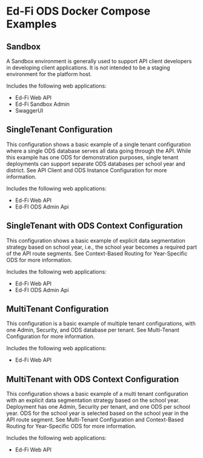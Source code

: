 # Ed-Fi ODS Docker Compose Examples

## Sandbox 
A Sandbox environment is generally used to support API client developers in developing client applications. It is not intended to be a staging environment for the platform host.

Includes the following web applications:
* Ed-Fi Web API
* Ed-Fi Sandbox Admin
* SwaggerUI

## SingleTenant Configuration
This configuration shows a basic example of a single tenant configuration where a single ODS database serves all data going through the API. While this example has one ODS for demonstration purposes, single tenant deployments can support separate ODS databases per school year and district. See API Client and ODS Instance Configuration for more information.

Includes the following web applications:
* Ed-Fi Web API
* Ed-FI ODS Admin Api

## SingleTenant with ODS Context Configuration
This configuration shows a basic example of explicit data segmentation strategy based on school year, i.e., the school year becomes a required part of the API route segments. See Context-Based Routing for Year-Specific ODS for more information.

Includes the following web applications:
* Ed-Fi Web API
* Ed-FI ODS Admin Api

## MultiTenant Configuration
This configuration is a basic example of multiple tenant configurations, with one Admin, Security, and ODS database per tenant. See Multi-Tenant Configuration for more information.

Includes the following web applications:
* Ed-Fi Web API

## MultiTenant with ODS Context Configuration
This configuration shows a basic example of a multi tenant configuration with an explicit data segmentation strategy based on the school year. Deployment has one Admin, Security per tenant, and one ODS per school year. ODS for the school year is selected based on the school year in the API route segment. See Multi-Tenant Configuration and Context-Based Routing for Year-Specific ODS for more information.

Includes the following web applications:
* Ed-Fi Web API